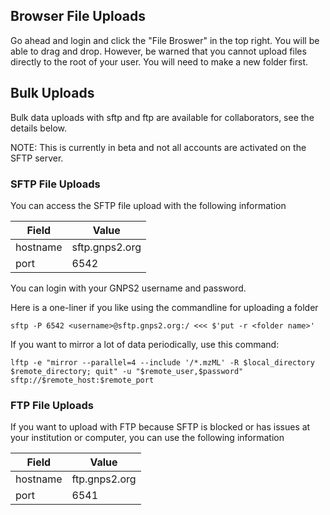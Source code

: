 
## Browser File Uploads

Go ahead and login and click the "File Broswer" in the top right. You will be able to drag and drop. However, be warned that you cannot upload files directly to the root of your user. You will need to make a new folder first. 

## Bulk Uploads

Bulk data uploads with sftp and ftp are available for collaborators, see the details below. 

NOTE: This is currently in beta and not all accounts are activated on the SFTP server. 

### SFTP File Uploads

You can access the SFTP file upload with the following information

| Field | Value | 
| ----- | ----- |
| hostname | sftp.gnps2.org |
| port | 6542 |

You can login with your GNPS2 username and password. 

Here is a one-liner if you like using the commandline for uploading a folder

```
sftp -P 6542 <username>@sftp.gnps2.org:/ <<< $'put -r <folder name>'
```

If you want to mirror a lot of data periodically, use this command:

```
lftp -e "mirror --parallel=4 --include '/*.mzML' -R $local_directory $remote_directory; quit" -u "$remote_user,$password" sftp://$remote_host:$remote_port
```

### FTP File Uploads

If you want to upload with FTP because SFTP is blocked or has issues at your institution or computer, you can use the following information

| Field | Value | 
| ----- | ----- |
| hostname | ftp.gnps2.org |
| port | 6541 |

